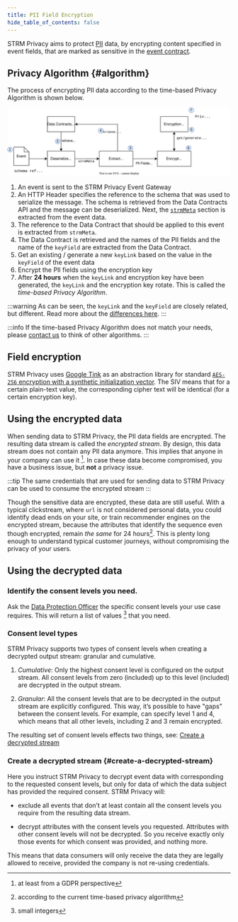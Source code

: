 ```yaml
---
title: PII Field Encryption
hide_table_of_contents: false
---
```


STRM Privacy aims to protect [PII](docs/01-overview/02-pii.md) data, by encrypting content specified in event fields,
that are marked as sensitive in the [event contract](docs/02-concepts/02-data-contracts/index.md).

## Privacy Algorithm {#algorithm}

The process of encrypting PII data according to the time-based Privacy Algorithm is shown below.

![pii-field-encryption](./images/pii-field-encryption.svg#fullwidth)

1. An event is sent to the STRM Privacy Event Gateway
2. An HTTP Header specifies the reference to the schema that was used to serialize the message. The schema is retrieved
   from the Data Contracts API and the message can be deserialized. Next,
   the [`strmMeta`](02-concepts/02-data-contracts/02-strm-meta.md)
   section is extracted from the event data.
3. The reference to the Data Contract that should be applied to this event is extracted from `strmMeta`.
4. The Data Contract is retrieved and the names of the PII fields and the name of the `keyField` are extracted from the
   Data Contract.
5. Get an existing / generate a new `keyLink` based on the value in the `keyField` of the event data
6. Encrypt the PII fields using the encryption key
7. After **24 hours** when the `keyLink` and encryption key have been generated, the `keyLink` and the encryption key
   rotate. This is called the _time-based Privacy Algorithm_.

:::warning
As can be seen, the `keyLink` and the `keyField` are closely related, but different.
Read more about the [differences here](docs/02-concepts/02-data-contracts/index.md#difference-keyfield-keylink).
:::

:::info
If the time-based Privacy Algorithm does not match your needs, please [contact us](docs/05-contact/index.md) to think of
other algorithms.
:::

## Field encryption

STRM Privacy uses [Google Tink](https://developers.google.com/tink) as an
abstraction library for standard [`AES-256` encryption with a synthetic
initialization vector](https://developers.google.com/tink/deterministic-aead). The SIV means that for a certain
plain-text
value, the corresponding cipher text will be identical (for a certain
encryption key).

## Using the encrypted data

When sending data to STRM Privacy, the PII data fields are encrypted. The resulting
data stream is called the *encrypted stream*. By design, this data stream does not contain any PII data anymore.
This implies that anyone in your company can use it [^1]. In case these data become compromised, you have a business
issue, but **not** a privacy issue.

:::tip
The same credentials that are used for sending data to STRM Privacy can be used to consume the encrypted stream
:::

Though the sensitive data are encrypted, these data are still useful. With a typical clickstream, where `url` is
not considered personal data, you could identify dead ends on your site,
or train recommender engines on the encrypted stream, because the
attributes that identify the sequence even though encrypted, remain *the
same* for 24 hours[^2]. This is plenty long enough to understand typical
customer journeys, without compromising the privacy of your users.

## Using the decrypted data

### Identify the consent levels you need.

Ask
the [Data Protection Officer](https://edps.europa.eu/data-protection/data-protection/reference-library/data-protection-officer-dpo_en)
the
specific consent levels your use case requires. This will return a list
of values [^3] that you need.

### Consent level types

STRM Privacy supports two types of consent levels when creating a
decrypted output stream: granular and cumulative.

1. _Cumulative_: Only the highest consent level is configured on the
   output stream. All consent levels from zero (included) up to this
   level (included) are decrypted in the output stream.

2. _Granular_: All the consent levels that are to be decrypted in the
   output stream are explicitly configured. This way, it’s possible to
   have "gaps" between the consent levels. For example, can specify
   level 1 and 4, which means that all other levels, including 2 and 3
   remain encrypted.

The resulting set of consent levels effects two things, see:
[Create a decrypted stream](#create-a-decrypted-stream)

### Create a decrypted stream {#create-a-decrypted-stream}

Here you instruct STRM Privacy to decrypt event data with corresponding to the requested consent
levels, but only for data of which the data subject has provided the required consent. STRM Privacy will:

- exclude all events that don’t at least contain all the consent levels
  you require from the resulting data stream.

- decrypt attributes with the consent levels you requested. Attributes
  with other consent levels will not be decrypted. So you receive exactly
  only those events for which consent was provided, and nothing more.

This means that data consumers will only receive the data they are
legally allowed to receive, provided the company is not
re-using credentials.

[^1]: at least from a GDPR perspective

[^2]: according to the current time-based privacy algorithm

[^3]: small integers
